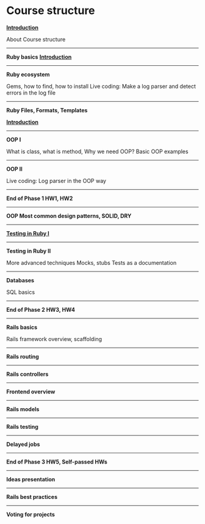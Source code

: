 # Course structure

[**Introduction**](https://github.com/RUBYLNIK-training-center/materials/blob/main/lectures/intro.md)


About Course structure

----------

**Ruby basics**
[**Introduction**](https://github.com/RUBYLNIK-training-center/materials/blob/main/lectures/ruby_basics.md)

----------

**Ruby ecosystem**

Gems, how to find, how to install
Live coding: Make a log parser and detect errors in the log file

----------

**Ruby Files, Formats, Templates**

[**Introduction**](https://github.com/RUBYLNIK-training-center/materials/blob/main/lectures/ruby_files_and_formats.md)

----------


**OOP I**

What is class, what is method, Why we need OOP?
Basic OOP examples

----------

**OOP II**

Live coding: Log parser in the OOP way

----------


**End of Phase 1 HW1, HW2**

----------

**OOP Most common design patterns, SOLID, DRY**

----------


[**Testing in Ruby I**](https://github.com/RUBYLNIK-training-center/materials/blob/main/lectures/testing_ruby.md)

----------

**Testing in Ruby II**

More advanced techniques
Mocks, stubs
Tests as a documentation

----------

**Databases**

SQL basics

----------


**End of Phase 2 HW3, HW4**

----------

**Rails basics**

Rails framework overview, scaffolding

----------


**Rails routing**

----------


**Rails controllers**

----------


**Frontend overview**

----------


**Rails models**

----------


**Rails testing**

----------


**Delayed jobs**

----------



**End of Phase 3 HW5, Self-passed HWs**

----------

**Ideas presentation**

----------

**Rails best practices**

----------

**Voting for projects**

